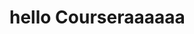 <!DOCTYPE html>
<html>
<head>
	<meta charset="utf-8">
	<meta name="viewport" content="width=device-width, initial-scale=1">
	<title>hello coursera</title>
</head>
<body>
<h1> hello Courseraaaaaa </h1>
</body>
</html>
